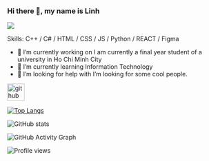 ### Hi there 👋, my name is Linh

![](https://camo.githubusercontent.com/c8603029e1d7baade74d71c1823bdcdbaa61f08c2bf062a483e02e0f4ace034c/68747470733a2f2f692e67697068792e636f6d2f5254684e30684f5332474f344d2e676966)

Skills: C++ / C# / HTML / CSS / JS / Python / REACT / Figma

- 🔭 I’m currently working on I am currently a final year student of a university in Ho Chi Minh City
- 🌱 I’m currently learning Information Technology
- 🤔 I’m looking for help with I’m looking for some cool people.

[<img src='https://cdn.jsdelivr.net/npm/simple-icons@3.0.1/icons/github.svg' alt='github' height='40'>](https://github.com/mni-linh)

[![Top Langs](https://github-readme-stats.vercel.app/api/top-langs/?username=mni-linh)](https://github.com/anuraghazra/github-readme-stats)

![GitHub stats](https://github-readme-stats.vercel.app/api?username=mni-linh&show_icons=true&count_private=true)

![GitHub Activity Graph](https://skyline.github.com/mni-linh/2021)

![Profile views](https://gpvc.arturio.dev/mni-linh)
